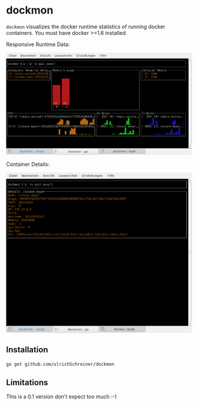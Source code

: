 # dockmon

`dockmon` visualizes the docker runtime statistics of running docker containers.
You must have docker >=1.6 installed.

Responsive Runtime Data:

![Runtime Data](doc/screenshot1.png)

Container Details:

![Memory Data](doc/screenshot2.png)

## Installation

`go get github.com/ulrichSchreiner/dockmon`


## Limitations

This is a 0.1 version don't expect too much :-)
